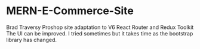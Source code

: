 # MERN-E-Commerce-Site
Brad Traversy Proshop site adaptation to V6 React Router and Redux Toolkit
The UI can be improved. I tried sometimes but it takes time as the bootstrap
library has changed.
